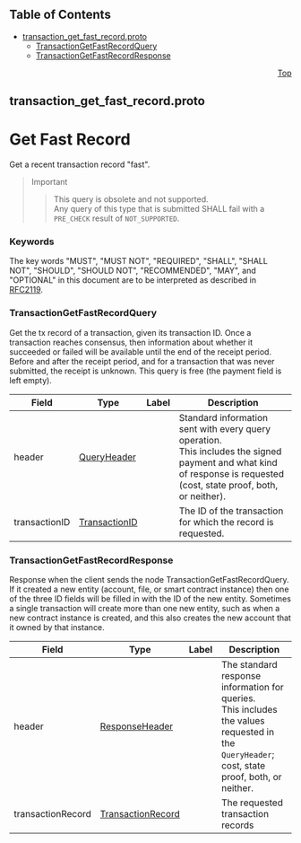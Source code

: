 ## Table of Contents

- [transaction_get_fast_record.proto](#transaction_get_fast_record-proto)
    - [TransactionGetFastRecordQuery](#proto-TransactionGetFastRecordQuery)
    - [TransactionGetFastRecordResponse](#proto-TransactionGetFastRecordResponse)
  



<a name="transaction_get_fast_record-proto"></a>
<p align="right"><a href="#top">Top</a></p>

## transaction_get_fast_record.proto
# Get Fast Record
Get a recent transaction record "fast".

> Important
>> This query is obsolete and not supported.<br/>
>> Any query of this type that is submitted SHALL fail with a `PRE_CHECK` result
>> of `NOT_SUPPORTED`.

### Keywords
The key words "MUST", "MUST NOT", "REQUIRED", "SHALL", "SHALL NOT",
"SHOULD", "SHOULD NOT", "RECOMMENDED", "MAY", and "OPTIONAL" in this
document are to be interpreted as described in [RFC2119](https://www.ietf.org/rfc/rfc2119).


<a name="proto-TransactionGetFastRecordQuery"></a>

### TransactionGetFastRecordQuery
Get the tx record of a transaction, given its transaction ID. Once a transaction reaches
consensus, then information about whether it succeeded or failed will be available until the end
of the receipt period.  Before and after the receipt period, and for a transaction that was never
submitted, the receipt is unknown.  This query is free (the payment field is left empty).


| Field | Type | Label | Description |
| ----- | ---- | ----- | ----------- |
| header | [QueryHeader](#proto-QueryHeader) |  | Standard information sent with every query operation.<br/> This includes the signed payment and what kind of response is requested (cost, state proof, both, or neither). |
| transactionID | [TransactionID](#proto-TransactionID) |  | The ID of the transaction for which the record is requested. |






<a name="proto-TransactionGetFastRecordResponse"></a>

### TransactionGetFastRecordResponse
Response when the client sends the node TransactionGetFastRecordQuery. If it created a new entity
(account, file, or smart contract instance) then one of the three ID fields will be filled in
with the ID of the new entity. Sometimes a single transaction will create more than one new
entity, such as when a new contract instance is created, and this also creates the new account
that it owned by that instance.


| Field | Type | Label | Description |
| ----- | ---- | ----- | ----------- |
| header | [ResponseHeader](#proto-ResponseHeader) |  | The standard response information for queries.<br/> This includes the values requested in the `QueryHeader`; cost, state proof, both, or neither. |
| transactionRecord | [TransactionRecord](#proto-TransactionRecord) |  | The requested transaction records |





 <!-- end messages -->

 <!-- end enums -->

 <!-- end HasExtensions -->

 <!-- end services -->


